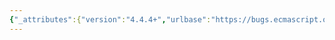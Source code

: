 ```yaml
---
{"_attributes":{"version":"4.4.4+","urlbase":"https://bugs.ecmascript.org/","maintainer":"dherman@mozilla.com"},"bug":{"bug_id":4531,"creation_ts":"2015-08-26 12:33:00 -0700","short_desc":"9.1.11: informative [[Enumerate]] algorithm bugs","delta_ts":"2015-08-26 12:33:07 -0700","product":"ECMA-262 Edition 6","component":"technical issues","version":"unspecified","rep_platform":"All","op_sys":"All","bug_status":"CONFIRMED","priority":"Normal","bug_severity":"normal","everconfirmed":true,"reporter":{"uid":"allen","name":"Allen Wirfs-Brock"},"assigned_to":{"uid":"allen","name":"Allen Wirfs-Brock"},"long_desc":[{"commentid":14692,"comment_count":0,"who":{"uid":"allen","name":"Allen Wirfs-Brock"},"bug_when":"2015-08-26 12:33:07 -0700","thetext":"reported in https://esdiscuss.org/topic/is-the-informative-definition-of-enumerate-buggy \n\nIf the prototype of obj is a proxy or other exotic object it might return non-string keys or or duplicates or other things that violate the normative requirements stated in 9.1.11\n\nto fix it, replace the last if statement of the enumerate generator function with:\n\nif (!visited.has(protoName) && typeof protoName === \"string\") {\n   visited.add(protoName);\n   yield protoName;\n}"}]}}
---
```

